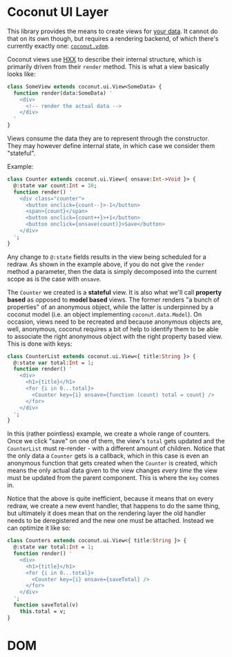# Coconut UI Layer

This library provides the means to create views for [your data](https://github.com/MVCoconut/coconut.data#coconut-data). It cannot do that on its own though, but requires a rendering backend, of which there's currently exactly one: [`coconut.vdom`](https://github.com/MVCoconut/coconut.vdom).

Coconut views use [HXX](https://github.com/haxetink/tink_hxx#readme) to describe their internal structure, which is primarily driven from their `render` method. This is what a view basically looks like:

```haxe
class SomeView extends coconut.ui.View<SomeData> {
  function render(data:SomeData) '
    <div>
      <!-- render the actual data -->
    </div>
  '
}
```

Views consume the data they are to represent through the constructor. They may however define internal state, in which case we consider them "stateful".

Example:

```haxe
class Counter extends coconut.ui.View<{ onsave:Int->Void }> {
  @:state var count:Int = 10;
  function render() '
    <div class="counter">
      <button onclick={count--}>-1</button>
      <span>{count}</span>
      <button onclick={count++}>+1</button>
      <button onclick={onsave(count)}>Save</button>
    </div>
  ';
}
```

Any change to `@:state` fields results in the view being scheduled for a redraw. As shown in the example above, if you do not give the `render` method a parameter, then the data is simply decomposed into the current scope as is the case with `onsave`.

The `Counter` we created is a **stateful** view. It is also what we'll call **property based** as opposed to **model based** views. The former renders "a bunch of properties" of an anonymous object, while the latter is underpinned by a coconut model (i.e. an object implementing `coconut.data.Model`). On occasion, views need to be recreated and because anonymous objects are, well, anonymous, coconut requires a bit of help to identify them to be able to associate the right anonymous object with the right property based view. This is done with keys:

```haxe
class CounterList extends coconut.ui.View<{ title:String }> {
  @:state var total:Int = 1;
  function render() '
    <div>
      <h1>{title}</h1>
      <for {i in 0...total}>
        <Counter key={i} onsave={function (count) total = count} />
      </for>
    </div>
  ';
}
```

In this (rather pointless) example, we create a whole range of counters. Once we click "save" on one of them, the view's `total` gets updated and the `CounterList` must re-render - with a different amount of children. Notice that the only data a `Counter` gets is a callback, which in this case is even an anonymous function that gets created when the `Counter` is created, which means the only actual data given to the view changes *every time* the view must be updated from the parent component. This is where the `key` comes in.

Notice that the above is quite inefficient, because it means that on every redraw, we create a new event handler, that happens to do the same thing, but ultimately it does mean that on the rendering layer the old handler needs to be deregistered and the new one must be attached. Instead we can optimize it like so:

```haxe
class Counters extends coconut.ui.View<{ title:String }> {
  @:state var total:Int = 1;
  function render() '
    <div>
      <h1>{title}</h1>
      <for {i in 0...total}>
        <Counter key={i} onsave={saveTotal} />
      </for>
    </div>
  ';
  function saveTotal(v)
    this.total = v;
}
```

# DOM 

